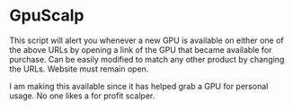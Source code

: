 # GpuScalp

This script will alert you whenever a new GPU is available on either one of the above URLs by opening a link of the GPU that became available for purchase. 
Can be easily modified to match any other product by changing the URLs. 
Website must remain open.

I am making this available since it has helped grab a GPU for personal usage. No one likes a for profit scalper.